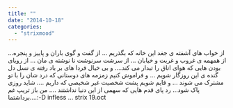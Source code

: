 ```yaml
---
title: ""
date: "2014-10-18"
categories: 
  - "strixmood"
---
```


از خواب های آشفته ی جغد این خانه که بگذریم ... از گفت و گوی باران و پاییز و پنجره... از همهمه ی غروب و غربت و خیابان ... از سرشت سرنوشت نا نوشته ی مان ... از رویای بودن هایی که هوای اتاق را تبدار می کند.... و بی خیال فردا های بر باد رفته ی نسل دل گنده ی این روزگار شویم ... و فراموش کنیم زمزمه های دوستانی که درد شان را با تو مشترک می شوند ... و قایم شویم پشت شخصیت غیر شخیصی که داریم .... شاید روزی پاک شود... رد پای قدم هایی که سهمی از این دنیا نداشتند .... من باز تریپ غم برداشتما....:-D infless ... strix 19.oct
